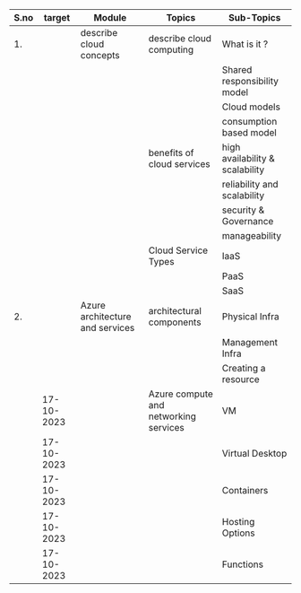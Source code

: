 | S.no | target     | Module                          | Topics                                | Sub-Topics                      |
| ---- | ---------- | ------------------------------- | ------------------------------------- | ------------------------------- |
| 1.   |            | describe cloud concepts         | describe cloud computing              | What is it ?                    |
|      |            |                                 |                                       | Shared responsibility model     |
|      |            |                                 |                                       | Cloud models                    |
|      |            |                                 |                                       | consumption based model         |
|      |            |                                 | benefits of cloud services            | high availability & scalability |
|      |            |                                 |                                       | reliability and scalability     |
|      |            |                                 |                                       | security & Governance           |
|      |            |                                 |                                       | manageability                   |
|      |            |                                 | Cloud Service Types                   | IaaS                            |
|      |            |                                 |                                       | PaaS                            |
|      |            |                                 |                                       | SaaS                            |
| 2.   |            | Azure architecture and services | architectural components              | Physical Infra                  |
|      |            |                                 |                                       | Management Infra                |
|      |            |                                 |                                       | Creating a resource             |
|      | 17-10-2023 |                                 | Azure compute and networking services | VM                              |
|      | 17-10-2023 |                                 |                                       | Virtual Desktop                 |
|      | 17-10-2023 |                                 |                                       | Containers                      |
|      | 17-10-2023 |                                 |                                       | Hosting Options                 |
|      | 17-10-2023 |                                 |                                       | Functions                       |
